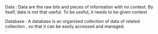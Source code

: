 Data : Data are the raw bits and pieces of information with no context. 
By itself, data is not that useful. To be useful, it needs to be given context

Database : A database is an organized collection of data of related collection , so that it can be easily accessed and managed. 


